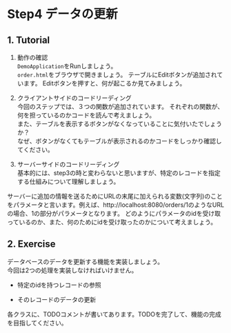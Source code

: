 # Step4 データの更新

## 1. Tutorial

1. 動作の確認  
`DemoApplication`をRunしましょう。  
`order.html`をブラウザで開きましょう。
テーブルにEditボタンが追加されています。
Editボタンを押すと、何が起こるか見てみましょう。  

2. クライアントサイドのコードリーディング  
今回のステップでは、３つの関数が追加されています。
それぞれの関数が、何を担っているのかコードを読んで考えましょう。  
また、テーブルを表示するボタンがなくなっていることに気付いたでしょうか？  
なぜ、ボタンがなくてもテーブルが表示されるのかコードをしっかり確認してください。

3. サーバーサイドのコードリーディング  
基本的には、step3の時と変わらないと思いますが、特定のレコードを指定する仕組みについて理解しましょう。


サーバーに追加の情報を送るためにURLの末尾に加えられる変数(文字列)のことをパラメータと言います。例えば、http://localhost:8080/orders/1のようなURLの場合、1の部分がパラメータとなります。
どのようにパラメータのidを受け取っているのか、また、何のためにidを受け取ったのかについて考えましょう。

## 2. Exercise
データベースのデータを更新する機能を実装しましょう。  
今回は2つの処理を実装しなければいけません。
  - 特定のidを持つレコードの参照
  
  - そのレコードのデータの更新  

各クラスに、TODOコメントが書いてあります。TODOを完了して、機能の完成を目指してください。
